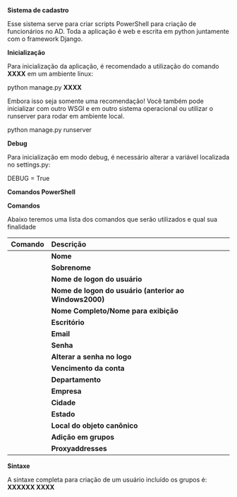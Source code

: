 **Sistema de cadastro**



Esse sistema serve para criar scripts PowerShell para criação de funcionários no AD. Toda a aplicação é web e escrita em python juntamente com o framework Django.

**Inicialização**

Para inicialização da aplicação, é recomendado a utilização do comando **XXXX** em um ambiente linux:

python manage.py **XXXX**

Embora isso seja somente uma recomendação! Você também pode inicializar com outro WSGI e em outro sistema operacional ou utilizar o runserver para rodar em ambiente local. 

python manage.py runserver

**Debug**

Para inicialização em modo debug, é necessário alterar a variável localizada no settings.py:

DEBUG = True

**Comandos PowerShell**

**Comandos**

Abaixo teremos uma lista dos comandos que serão utilizados e qual sua finalidade

|**Comando**|**Descrição**|
| :- | :- |
||**Nome**|
||**Sobrenome**|
||**Nome de logon do usuário**|
||**Nome de logon do usuário (anterior ao Windows2000)**|
||**Nome Completo/Nome para exibição**|
||**Escritório**|
||**Email**|
||**Senha**|
||**Alterar a senha no logo**|
||**Vencimento da conta**|
||**Departamento**|
||**Empresa**|
||**Cidade**|
||**Estado**|
||**Local do objeto canônico**|
||**Adição em grupos**|
||**Proxyaddresses**|

**Sintaxe**

A sintaxe completa para criação de um usuário incluído os grupos é:
**XXXXXX XXXX**
